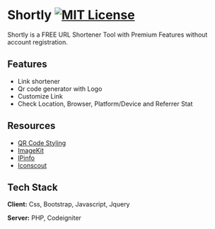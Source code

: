 
# Shortly [![MIT License](https://img.shields.io/badge/License-MIT-green.svg)](https://choosealicense.com/licenses/mit/) 

Shortly is a FREE URL Shortener Tool with Premium Features without account registration.


## Features

- Link shortener
- Qr code generator with Logo
- Customize Link
- Check Location, Browser, Platform/Device and Referrer Stat

## Resources

- [QR Code Styling](https://reactjsexample.com/javascript-library-for-generating-qr-codes-with-a-logo-and-styling)
- [ImageKit](https://imagekit.io)
- [IPinfo](https://ipinfo.io)
- [Iconscout](https://iconscout.com/unicons/explore/line)


## Tech Stack

**Client:** Css, Bootstrap, Javascript, Jquery

**Server:** PHP, Codeigniter

